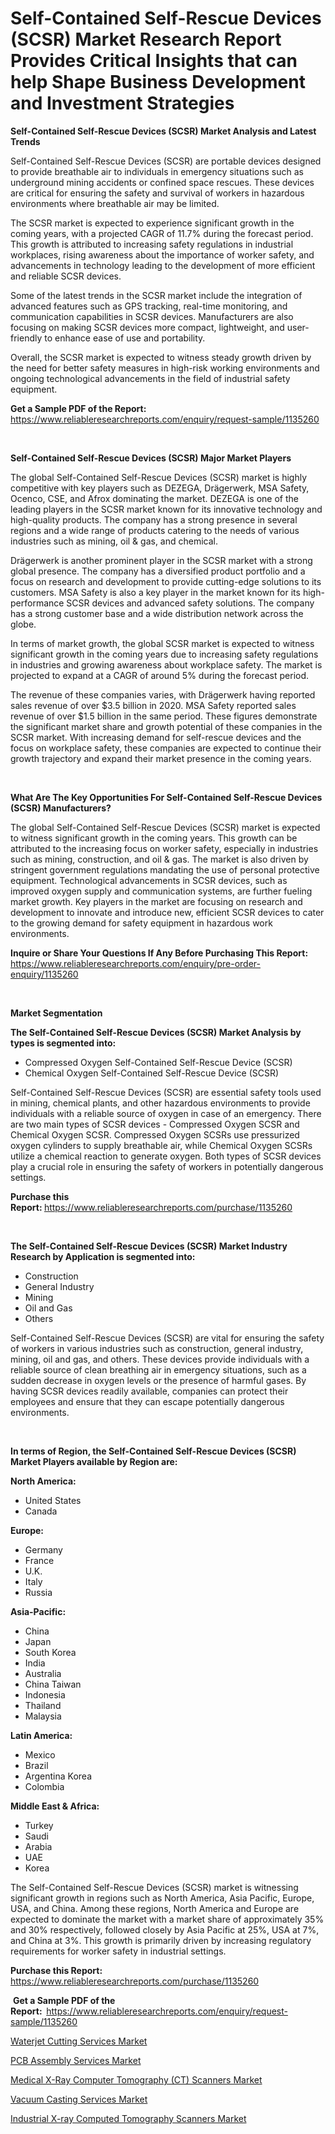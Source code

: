<p><h1>Self-Contained Self-Rescue Devices (SCSR) Market Research Report Provides Critical Insights that can help Shape Business Development and Investment Strategies</h1></p><p><strong>Self-Contained Self-Rescue Devices (SCSR) Market Analysis and Latest Trends</strong></p>
<p><p>Self-Contained Self-Rescue Devices (SCSR) are portable devices designed to provide breathable air to individuals in emergency situations such as underground mining accidents or confined space rescues. These devices are critical for ensuring the safety and survival of workers in hazardous environments where breathable air may be limited.</p><p>The SCSR market is expected to experience significant growth in the coming years, with a projected CAGR of 11.7% during the forecast period. This growth is attributed to increasing safety regulations in industrial workplaces, rising awareness about the importance of worker safety, and advancements in technology leading to the development of more efficient and reliable SCSR devices.</p><p>Some of the latest trends in the SCSR market include the integration of advanced features such as GPS tracking, real-time monitoring, and communication capabilities in SCSR devices. Manufacturers are also focusing on making SCSR devices more compact, lightweight, and user-friendly to enhance ease of use and portability.</p><p>Overall, the SCSR market is expected to witness steady growth driven by the need for better safety measures in high-risk working environments and ongoing technological advancements in the field of industrial safety equipment.</p></p>
<p><strong>Get a Sample PDF of the Report:&nbsp;</strong> <a href="https://www.reliableresearchreports.com/enquiry/request-sample/1135260">https://www.reliableresearchreports.com/enquiry/request-sample/1135260</a></p>
<p>&nbsp;</p>
<p><strong>Self-Contained Self-Rescue Devices (SCSR) Major Market Players</strong></p>
<p><p>The global Self-Contained Self-Rescue Devices (SCSR) market is highly competitive with key players such as DEZEGA, Drägerwerk, MSA Safety, Ocenco, CSE, and Afrox dominating the market. DEZEGA is one of the leading players in the SCSR market known for its innovative technology and high-quality products. The company has a strong presence in several regions and a wide range of products catering to the needs of various industries such as mining, oil & gas, and chemical.</p><p>Drägerwerk is another prominent player in the SCSR market with a strong global presence. The company has a diversified product portfolio and a focus on research and development to provide cutting-edge solutions to its customers. MSA Safety is also a key player in the market known for its high-performance SCSR devices and advanced safety solutions. The company has a strong customer base and a wide distribution network across the globe.</p><p>In terms of market growth, the global SCSR market is expected to witness significant growth in the coming years due to increasing safety regulations in industries and growing awareness about workplace safety. The market is projected to expand at a CAGR of around 5% during the forecast period.</p><p>The revenue of these companies varies, with Drägerwerk having reported sales revenue of over $3.5 billion in 2020. MSA Safety reported sales revenue of over $1.5 billion in the same period. These figures demonstrate the significant market share and growth potential of these companies in the SCSR market. With increasing demand for self-rescue devices and the focus on workplace safety, these companies are expected to continue their growth trajectory and expand their market presence in the coming years.</p></p>
<p>&nbsp;</p>
<p><strong>What Are The Key Opportunities For Self-Contained Self-Rescue Devices (SCSR) Manufacturers?</strong></p>
<p><p>The global Self-Contained Self-Rescue Devices (SCSR) market is expected to witness significant growth in the coming years. This growth can be attributed to the increasing focus on worker safety, especially in industries such as mining, construction, and oil & gas. The market is also driven by stringent government regulations mandating the use of personal protective equipment. Technological advancements in SCSR devices, such as improved oxygen supply and communication systems, are further fueling market growth. Key players in the market are focusing on research and development to innovate and introduce new, efficient SCSR devices to cater to the growing demand for safety equipment in hazardous work environments.</p></p>
<p><strong>Inquire or Share Your Questions If Any Before Purchasing This Report:</strong> <a href="https://www.reliableresearchreports.com/enquiry/pre-order-enquiry/1135260">https://www.reliableresearchreports.com/enquiry/pre-order-enquiry/1135260</a></p>
<p>&nbsp;</p>
<p><strong>Market Segmentation</strong></p>
<p><strong>The Self-Contained Self-Rescue Devices (SCSR) Market Analysis by types is segmented into:</strong></p>
<p><ul><li>Compressed Oxygen Self-Contained Self-Rescue Device (SCSR)</li><li>Chemical Oxygen Self-Contained Self-Rescue Device (SCSR)</li></ul></p>
<p><p>Self-Contained Self-Rescue Devices (SCSR) are essential safety tools used in mining, chemical plants, and other hazardous environments to provide individuals with a reliable source of oxygen in case of an emergency. There are two main types of SCSR devices - Compressed Oxygen SCSR and Chemical Oxygen SCSR. Compressed Oxygen SCSRs use pressurized oxygen cylinders to supply breathable air, while Chemical Oxygen SCSRs utilize a chemical reaction to generate oxygen. Both types of SCSR devices play a crucial role in ensuring the safety of workers in potentially dangerous settings.</p></p>
<p><strong>Purchase this Report:&nbsp;</strong><a href="https://www.reliableresearchreports.com/purchase/1135260">https://www.reliableresearchreports.com/purchase/1135260</a></p>
<p>&nbsp;</p>
<p><strong>The Self-Contained Self-Rescue Devices (SCSR) Market Industry Research by Application is segmented into:</strong></p>
<p><ul><li>Construction</li><li>General Industry</li><li>Mining</li><li>Oil and Gas</li><li>Others</li></ul></p>
<p><p>Self-Contained Self-Rescue Devices (SCSR) are vital for ensuring the safety of workers in various industries such as construction, general industry, mining, oil and gas, and others. These devices provide individuals with a reliable source of clean breathing air in emergency situations, such as a sudden decrease in oxygen levels or the presence of harmful gases. By having SCSR devices readily available, companies can protect their employees and ensure that they can escape potentially dangerous environments.</p></p>
<p>&nbsp;</p>
<p><strong>In terms of Region, the Self-Contained Self-Rescue Devices (SCSR) Market Players available by Region are:</strong></p>
<p>
    <p> <strong> North America: </strong>
        <ul>
            <li>United States</li>
            <li>Canada</li>
        </ul>
        </p> 
    <p> <strong> Europe: </strong>
        <ul>
            <li>Germany</li>
            <li>France</li>
            <li>U.K.</li>
            <li>Italy</li>
            <li>Russia</li>
        </ul>
        </p> 
    <p> <strong> Asia-Pacific: </strong>
        <ul>
            <li>China</li>
            <li>Japan</li>
            <li>South Korea</li>
            <li>India</li>
            <li>Australia</li>
            <li>China Taiwan</li>
            <li>Indonesia</li>
            <li>Thailand</li>
            <li>Malaysia</li>
        </ul>
        </p> 
    <p> <strong> Latin America: </strong>
        <ul>
            <li>Mexico</li>
            <li>Brazil</li>
            <li>Argentina Korea</li>
            <li>Colombia</li>
        </ul>
        </p> 
    <p> <strong> Middle East & Africa: </strong>
        <ul>
            <li>Turkey</li>
            <li>Saudi</li>
            <li>Arabia</li>
            <li>UAE</li>
            <li>Korea</li>
        </ul>
    </p>
    </p>
<p><p>The Self-Contained Self-Rescue Devices (SCSR) market is witnessing significant growth in regions such as North America, Asia Pacific, Europe, USA, and China. Among these regions, North America and Europe are expected to dominate the market with a market share of approximately 35% and 30% respectively, followed closely by Asia Pacific at 25%, USA at 7%, and China at 3%. This growth is primarily driven by increasing regulatory requirements for worker safety in industrial settings.</p></p>
<p><strong>Purchase this Report: </strong><a href="https://www.reliableresearchreports.com/purchase/1135260">https://www.reliableresearchreports.com/purchase/1135260</a></p>
<p>&nbsp;<strong>Get a Sample PDF of the Report:&nbsp;&nbsp;</strong><a href="https://www.reliableresearchreports.com/enquiry/request-sample/1135260">https://www.reliableresearchreports.com/enquiry/request-sample/1135260</a></p>
<p><strong></strong></p>
<p><p><a href="https://medium.com/@leeullrich2023/waterjet-cutting-services-market-size-and-market-trends-complete-industry-overview-2024-to-2031-eccf3a0c9d19">Waterjet Cutting Services Market</a></p><p><a href="https://medium.com/@leeullrich2023/pcb-assembly-services-market-research-report-its-history-and-forecast-2024-to-2031-e90e1ad877a2">PCB Assembly Services Market</a></p><p><a href="https://github.com/nicoletavirag/Market-Research-Report-List-2/blob/main/medical-x-ray-computer-tomography-ct-scanners-market.md">Medical X-Ray Computer Tomography (CT) Scanners Market</a></p><p><a href="https://medium.com/@leeullrich2023/vacuum-casting-services-market-comprehensive-assessment-by-type-application-and-geography-32c25f3bb17b">Vacuum Casting Services Market</a></p><p><a href="https://github.com/redneck06/Market-Research-Report-List-2/blob/main/industrial-x-ray-computed-tomography-scanners-market.md">Industrial X-ray Computed Tomography Scanners Market</a></p></p>